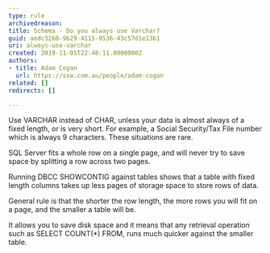 ```yaml
---
type: rule
archivedreason: 
title: Schema - Do you always use Varchar?
guid: aedc3260-9b29-4115-9536-43c57d1e13b1
uri: always-use-varchar
created: 2019-11-05T22:48:11.0000000Z
authors:
- title: Adam Cogan
  url: https://ssw.com.au/people/adam-cogan
related: []
redirects: []

---
```


Use VARCHAR instead of CHAR, unless your data is almost always of a fixed length, or is very short. For example, a Social Security/Tax File number which is always 9 characters. These situations are rare.

SQL Server fits a whole row on a single page, and will never try to save space by splitting a row across two pages.

Running DBCC SHOWCONTIG against tables shows that a table with fixed length columns takes up less pages of storage space to store rows of data.

General rule is that the shorter the row length, the more rows you will fit on a page, and the smaller a table will be.

It allows you to save disk space and it means that any retrieval operation such as SELECT COUNT(\*) FROM, runs much quicker against the smaller table.

<!--endintro-->
